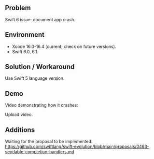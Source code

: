 ## Problem


Swift 6 issue: document app crash.


## Environment


- Xcode 16.0-16.4 (current; check on future versions).
- Swift 6.0, 6.1.


## Solution / Workaround


Use Swift 5 language version.


## Demo


Video demonstrating how it crashes:


Upload video.


## Additions


Waiting for the proposal to be implemented: https://github.com/swiftlang/swift-evolution/blob/main/proposals/0463-sendable-completion-handlers.md

